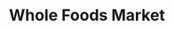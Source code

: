 ---
title: "Whole Foods Market"
url: /denver/whole-foods-market-east-1st-avenue/
shop: supermarket
---